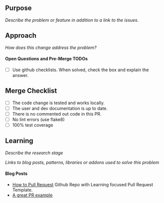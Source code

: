 ## Purpose
_Describe the problem or feature in addition to a link to the issues._

## Approach
_How does this change address the problem?_

#### Open Questions and Pre-Merge TODOs
- [ ] Use github checklists. When solved, check the box and explain the answer.

## Merge Checklist
- [ ]  The code change is tested and works locally.
- [ ]  The user and dev documentation is up to date.
- [ ]  There is no commented out code in this PR.
- [ ]  No lint errors (use flake8)
- [ ]  100% test coverage

## Learning
_Describe the research stage_

_Links to blog posts, patterns, libraries or addons used to solve this problem_

#### Blog Posts
- [How to Pull Request](https://github.com/flexyford/pull-request) Github Repo with Learning focused Pull Request Template.
- [A great PR example](https://github.com/caronc/apprise/pull/354)
